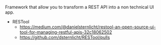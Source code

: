 Framework that allow you to transform a REST API into a non technical  UI app. 
- RESTool
	- https://medium.com/@danielsternlicht/restool-an-open-source-ui-tool-for-managing-restful-apis-32c18062502
	- https://github.com/dsternlicht/RESTool/pulls
